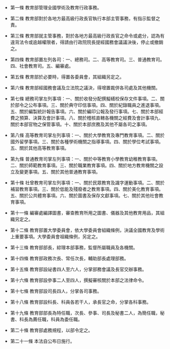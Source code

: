 * 第一條 教育部管理全國學術及教育行政事務。

* 第二條 教育部對於各地方最高級行政長官執行本部主管事務，有指示監督之責。

* 第三條 教育部就主管事務，對於各地方最高級行政長官之命令或處分，認為有違背法令或逾越權限者，得請由行政院院長提經國務會議議決後，停止或撤銷之。

* 第四條 教育部置左列各司：一、總務司。二、高等教育司。三、普通教育司。四、社會教育司。五、編審處。

* 第五條 教育部於必要時，得置各委員會，其組織另定之。

* 第六條 教育部經國務會議及立法院之議決，得增置裁併各司處及其他機關。

* 第七條 總務司掌左列事項：一、關於收發分配撰擬繕校保存文件事項。二、關於部令之公布事項。三、關於典守印信事項。四、關於紀錄職員之進退事項。五、關於編製統計報告事項。六、關於編印公報及發行事項。七、關於本部經費之預算、決算及會計事項。八、關於稽核直轄各機關之經費及會計事項九、關於本部官物之保管事項。十、關於本部庶務及其他不屬各司之事項。

* 第八條 高等教育司掌左列事項：一、關於大學教育及專門教育事項。二、關於國外留學事項。三、關於各種學術機關之指導事項。四、關於學位考試事項。五、關於其他高等教育事項。

* 第九條 普通教育司掌左列事項：一、關於中等教育小學教育幼稚教育事項。二、關於師範教育事項。三、關於職業教育事項。四、關於地方教育機關之設立及變更事項。五、關於其他普通教育事項。

* 第十條 社曾教育司掌左列事項：一、關於民眾教育及識字運動事項。二、關於補習教育事項。三、關於低能及殘廢者之教育事項。四、關於美化教育事項。五、關於公共體育事項。六、關於圖書及保存文獻事項。七、關於其他社會教育事項。

* 第十一條 編審處編譯圖書，審查教育所用之圖書、儀器及其他教育用品，其組織另定之。

* 第十二條 教育部置大學委員會，依大學委員會組織條例，決議全國教育及學術上重要事項。大學委員會祖織條例，另定之。

* 第十三條 教育部部長，綜理本部事務，監督所屬職員及各機關。

* 第十四條 教育部政務次長、常任次長，輔助部長處理部務。

* 第十五條 教育部設祕書四人至六人，分掌部務會議及長官交辦事務。

* 第十六條 教育部設參事二人至四人，撰擬審核關於本部之法律命令。

* 第十七條 教育部設司長四人，分掌各司事務。

* 第十八條 教育部設科長、科員各若干人，承長官之命，分掌各科事務。

* 第十九條 教育部部長為特任職，次長、參事、司長及秘書二人，為簡任職，秘書、科長為薦任職，科員為委任職。

* 第二十條 教育部處務規程，以部令定之。

* 第二十一條 本法自公布日施行。

